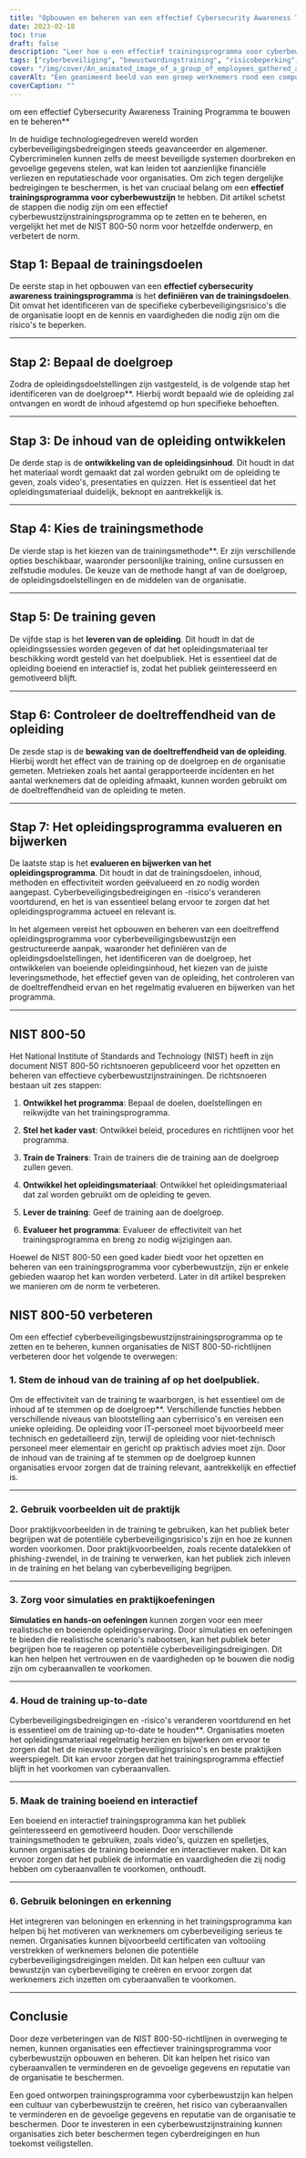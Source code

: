 ```yaml
---
title: "Opbouwen en beheren van een effectief Cybersecurity Awareness Training Programma"
date: 2023-02-18
toc: true
draft: false
description: "Leer hoe u een effectief trainingsprogramma voor cyberbewustzijn kunt opzetten en beheren dat het risico op cyberaanvallen vermindert en gevoelige gegevens beschermt."
tags: ["cyberbeveiliging", "bewustwordingstraining", "risicobeperking", "gegevensbescherming", "werknemersopleiding", "cyberdreigingen", "cyberbeveiligingsrisico's", "trainingsdoelen", "doelgroep", "opleidingsverstrekking", "interactieve training", "praktijkvoorbeelden", "simulaties", "praktische oefeningen", "inhoud van de opleiding", "NIST 800-50", "beste praktijken op het gebied van cyberbeveiliging", "cyberbeveiligingscultuur", "beloningen en erkenning"]
cover: "/img/cover/An_animated_image_of_a_group_of_employees_gathered_around_a_whiteboard.png"
coverAlt: "Een geanimeerd beeld van een groep werknemers rond een computer of een beveiligingsdeskundige die op een whiteboard cyberbeveiligingsconcepten uitlegt."
coverCaption: ""
---
```

 om een effectief Cybersecurity Awareness Training Programma te bouwen en te beheren**

In de huidige technologiegedreven wereld worden cyberbeveiligingsbedreigingen steeds geavanceerder en algemener. Cybercriminelen kunnen zelfs de meest beveiligde systemen doorbreken en gevoelige gegevens stelen, wat kan leiden tot aanzienlijke financiële verliezen en reputatieschade voor organisaties. Om zich tegen dergelijke bedreigingen te beschermen, is het van cruciaal belang om een **effectief trainingsprogramma voor cyberbewustzijn** te hebben. Dit artikel schetst de stappen die nodig zijn om een effectief cyberbewustzijnstrainingsprogramma op te zetten en te beheren, en vergelijkt het met de NIST 800-50 norm voor hetzelfde onderwerp, en verbetert de norm.

## Stap 1: Bepaal de trainingsdoelen

De eerste stap in het opbouwen van een **effectief cybersecurity awareness trainingsprogramma** is het **definiëren van de trainingsdoelen**. Dit omvat het identificeren van de specifieke cyberbeveiligingsrisico's die de organisatie loopt en de kennis en vaardigheden die nodig zijn om die risico's te beperken.

______

## Stap 2: Bepaal de doelgroep

Zodra de opleidingsdoelstellingen zijn vastgesteld, is de volgende stap het identificeren van de doelgroep**. Hierbij wordt bepaald wie de opleiding zal ontvangen en wordt de inhoud afgestemd op hun specifieke behoeften.

______

## Stap 3: De inhoud van de opleiding ontwikkelen

De derde stap is de **ontwikkeling van de opleidingsinhoud**. Dit houdt in dat het materiaal wordt gemaakt dat zal worden gebruikt om de opleiding te geven, zoals video's, presentaties en quizzen. Het is essentieel dat het opleidingsmateriaal duidelijk, beknopt en aantrekkelijk is.

______

## Stap 4: Kies de trainingsmethode

De vierde stap is het kiezen van de trainingsmethode**. Er zijn verschillende opties beschikbaar, waaronder persoonlijke training, online cursussen en zelfstudie modules. De keuze van de methode hangt af van de doelgroep, de opleidingsdoelstellingen en de middelen van de organisatie.

______

## Stap 5: De training geven

De vijfde stap is het **leveren van de opleiding**. Dit houdt in dat de opleidingssessies worden gegeven of dat het opleidingsmateriaal ter beschikking wordt gesteld van het doelpubliek. Het is essentieel dat de opleiding boeiend en interactief is, zodat het publiek geïnteresseerd en gemotiveerd blijft.

______

## Stap 6: Controleer de doeltreffendheid van de opleiding

De zesde stap is de **bewaking van de doeltreffendheid van de opleiding**. Hierbij wordt het effect van de training op de doelgroep en de organisatie gemeten. Metrieken zoals het aantal gerapporteerde incidenten en het aantal werknemers dat de opleiding afmaakt, kunnen worden gebruikt om de doeltreffendheid van de opleiding te meten.

______

## Stap 7: Het opleidingsprogramma evalueren en bijwerken

De laatste stap is het **evalueren en bijwerken van het opleidingsprogramma**. Dit houdt in dat de trainingsdoelen, inhoud, methoden en effectiviteit worden geëvalueerd en zo nodig worden aangepast. Cyberbeveiligingsbedreigingen en -risico's veranderen voortdurend, en het is van essentieel belang ervoor te zorgen dat het opleidingsprogramma actueel en relevant is.

In het algemeen vereist het opbouwen en beheren van een doeltreffend opleidingsprogramma voor cyberbeveiligingsbewustzijn een gestructureerde aanpak, waaronder het definiëren van de opleidingsdoelstellingen, het identificeren van de doelgroep, het ontwikkelen van boeiende opleidingsinhoud, het kiezen van de juiste leveringsmethode, het effectief geven van de opleiding, het controleren van de doeltreffendheid ervan en het regelmatig evalueren en bijwerken van het programma.

______

## NIST 800-50

Het National Institute of Standards and Technology (NIST) heeft in zijn document NIST 800-50 richtsnoeren gepubliceerd voor het opzetten en beheren van effectieve cyberbewustzijnstrainingen. De richtsnoeren bestaan uit zes stappen:

1. **Ontwikkel het programma**: Bepaal de doelen, doelstellingen en reikwijdte van het trainingsprogramma.

2. **Stel het kader vast**: Ontwikkel beleid, procedures en richtlijnen voor het programma.

3. **Train de Trainers**: Train de trainers die de training aan de doelgroep zullen geven.

4. **Ontwikkel het opleidingsmateriaal**: Ontwikkel het opleidingsmateriaal dat zal worden gebruikt om de opleiding te geven.

5. **Lever de training**: Geef de training aan de doelgroep.

6. **Evalueer het programma**: Evalueer de effectiviteit van het trainingsprogramma en breng zo nodig wijzigingen aan.

Hoewel de NIST 800-50 een goed kader biedt voor het opzetten en beheren van een trainingsprogramma voor cyberbewustzijn, zijn er enkele gebieden waarop het kan worden verbeterd. Later in dit artikel bespreken we manieren om de norm te verbeteren.

## NIST 800-50 verbeteren

Om een effectief cyberbeveiligingsbewustzijnstrainingsprogramma op te zetten en te beheren, kunnen organisaties de NIST 800-50-richtlijnen verbeteren door het volgende te overwegen:

### 1. Stem de inhoud van de training af op het doelpubliek.

Om de effectiviteit van de training te waarborgen, is het essentieel om de inhoud af te stemmen op de doelgroep**. Verschillende functies hebben verschillende niveaus van blootstelling aan cyberrisico's en vereisen een unieke opleiding. De opleiding voor IT-personeel moet bijvoorbeeld meer technisch en gedetailleerd zijn, terwijl de opleiding voor niet-technisch personeel meer elementair en gericht op praktisch advies moet zijn. Door de inhoud van de training af te stemmen op de doelgroep kunnen organisaties ervoor zorgen dat de training relevant, aantrekkelijk en effectief is.

______

### 2. Gebruik voorbeelden uit de praktijk

Door praktijkvoorbeelden in de training te gebruiken, kan het publiek beter begrijpen wat de potentiële cyberbeveiligingsrisico's zijn en hoe ze kunnen worden voorkomen. Door praktijkvoorbeelden, zoals recente datalekken of phishing-zwendel, in de training te verwerken, kan het publiek zich inleven in de training en het belang van cyberbeveiliging begrijpen.

______

### 3. Zorg voor simulaties en praktijkoefeningen

**Simulaties en hands-on oefeningen** kunnen zorgen voor een meer realistische en boeiende opleidingservaring. Door simulaties en oefeningen te bieden die realistische scenario's nabootsen, kan het publiek beter begrijpen hoe te reageren op potentiële cyberbeveiligingsdreigingen. Dit kan hen helpen het vertrouwen en de vaardigheden op te bouwen die nodig zijn om cyberaanvallen te voorkomen.

______

### 4. Houd de training up-to-date

Cyberbeveiligingsbedreigingen en -risico's veranderen voortdurend en het is essentieel om de training up-to-date te houden**. Organisaties moeten het opleidingsmateriaal regelmatig herzien en bijwerken om ervoor te zorgen dat het de nieuwste cyberbeveiligingsrisico's en beste praktijken weerspiegelt. Dit kan ervoor zorgen dat het trainingsprogramma effectief blijft in het voorkomen van cyberaanvallen.

______

### 5. Maak de training boeiend en interactief

Een boeiend en interactief trainingsprogramma kan het publiek geïnteresseerd en gemotiveerd houden. Door verschillende trainingsmethoden te gebruiken, zoals video's, quizzen en spelletjes, kunnen organisaties de training boeiender en interactiever maken. Dit kan ervoor zorgen dat het publiek de informatie en vaardigheden die zij nodig hebben om cyberaanvallen te voorkomen, onthoudt.

______

### 6. Gebruik beloningen en erkenning

Het integreren van beloningen en erkenning in het trainingsprogramma kan helpen bij het motiveren van werknemers om cyberbeveiliging serieus te nemen. Organisaties kunnen bijvoorbeeld certificaten van voltooiing verstrekken of werknemers belonen die potentiële cyberbeveiligingsdreigingen melden. Dit kan helpen een cultuur van bewustzijn van cyberbeveiliging te creëren en ervoor zorgen dat werknemers zich inzetten om cyberaanvallen te voorkomen.

______

## Conclusie

Door deze verbeteringen van de NIST 800-50-richtlijnen in overweging te nemen, kunnen organisaties een effectiever trainingsprogramma voor cyberbewustzijn opbouwen en beheren. Dit kan helpen het risico van cyberaanvallen te verminderen en de gevoelige gegevens en reputatie van de organisatie te beschermen.

Een goed ontworpen trainingsprogramma voor cyberbewustzijn kan helpen een cultuur van cyberbewustzijn te creëren, het risico van cyberaanvallen te verminderen en de gevoelige gegevens en reputatie van de organisatie te beschermen. Door te investeren in een cyberbewustzijnstraining kunnen organisaties zich beter beschermen tegen cyberdreigingen en hun toekomst veiligstellen.
